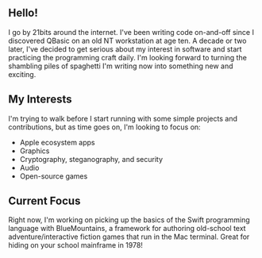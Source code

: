 ## Hello!

I go by 21bits around the internet. I've been writing code on-and-off since I discovered QBasic on an old NT workstation at age ten. A decade or two later, I've decided to get serious about my interest in software and start practicing the programming craft daily. I'm looking forward to turning the shambling piles of spaghetti I'm writing now into something new and exciting.

## My Interests

I'm trying to walk before I start running with some simple projects and contributions, but as time goes on, I'm looking to focus on:
  * Apple ecosystem apps
  * Graphics
  * Cryptography, steganography, and security
  * Audio
  * Open-source games

## Current Focus

Right now, I'm working on picking up the basics of the Swift programming language with BlueMountains, a framework for authoring old-school text adventure/interactive fiction games that run in the Mac terminal. Great for hiding on your school mainframe in 1978!

<!---
21bits-workshop/21bits-workshop is a ✨ special ✨ repository because its `README.md` (this file) appears on your GitHub profile.
You can click the Preview link to take a look at your changes.
--->
